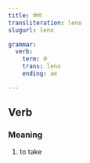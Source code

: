 ```yaml
---
title: लेणो
transliteration: leno
slugurl: leno

grammar:
  verb:
    term: ले
    trans: leno
    ending: ae

---
```


## Verb

### Meaning
1. to take